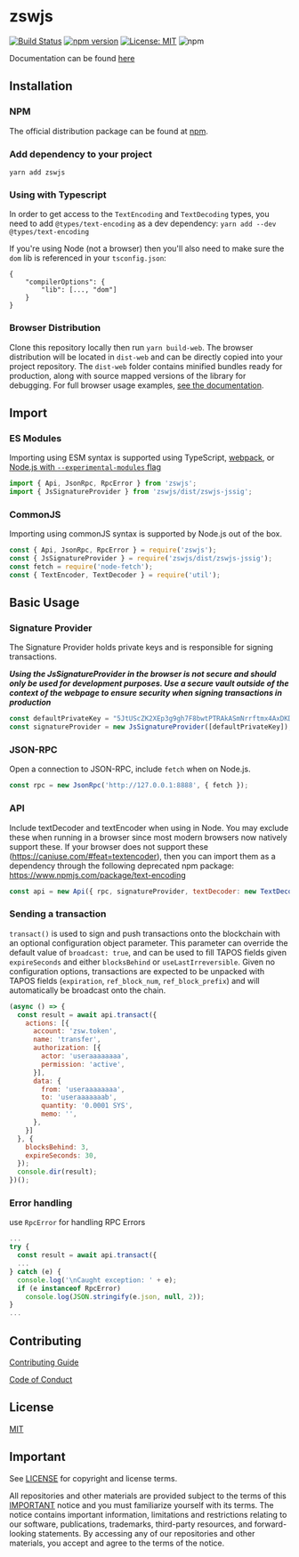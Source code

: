# zswjs
[![Build Status](https://github.com/zswchain/zswjs/workflows/CI/badge.svg?branch=master)](https://github.com/zhongshuwen/zswjs/actions)  [![npm version](https://badge.fury.io/js/zswjs.svg)](https://badge.fury.io/js/zswjs)  [![License: MIT](https://img.shields.io/badge/License-MIT-yellow.svg)](https://opensource.org/licenses/MIT)  ![npm](https://img.shields.io/npm/dw/zswjs.svg)


Documentation can be found [here](https://zswchain.github.io/zswjs)

## Installation

### NPM

The official distribution package can be found at [npm](https://www.npmjs.com/package/zswjs).

### Add dependency to your project

`yarn add zswjs`

### Using with Typescript

In order to get access to the `TextEncoding` and `TextDecoding` types, you need to add `@types/text-encoding` as a dev dependency:
`yarn add --dev @types/text-encoding`

If you're using Node (not a browser) then you'll also need to make sure the `dom` lib is referenced in your `tsconfig.json`:

```
{
	"compilerOptions": {
		"lib": [..., "dom"]
	}
}
```

### Browser Distribution

Clone this repository locally then run `yarn build-web`.  The browser distribution will be located in `dist-web` and can be directly copied into your project repository. The `dist-web` folder contains minified bundles ready for production, along with source mapped versions of the library for debugging.  For full browser usage examples, [see the documentation](https://zswchain.github.io/zswjs/guides/1.-Browsers.html).

## Import

### ES Modules

Importing using ESM syntax is supported using TypeScript, [webpack](https://webpack.js.org/api/module-methods), or  [Node.js with `--experimental-modules` flag](https://nodejs.org/api/esm.html)
```js
import { Api, JsonRpc, RpcError } from 'zswjs';
import { JsSignatureProvider } from 'zswjs/dist/zswjs-jssig';           // development only
```

### CommonJS

Importing using commonJS syntax is supported by Node.js out of the box.
```js
const { Api, JsonRpc, RpcError } = require('zswjs');
const { JsSignatureProvider } = require('zswjs/dist/zswjs-jssig');      // development only
const fetch = require('node-fetch');                                    // node only; not needed in browsers
const { TextEncoder, TextDecoder } = require('util');                   // node only; native TextEncoder/Decoder
```

## Basic Usage

### Signature Provider

The Signature Provider holds private keys and is responsible for signing transactions.

***Using the JsSignatureProvider in the browser is not secure and should only be used for development purposes. Use a secure vault outside of the context of the webpage to ensure security when signing transactions in production***

```js
const defaultPrivateKey = "5JtUScZK2XEp3g9gh7F8bwtPTRAkASmNrrftmx4AxDKD5K4zDnr"; // bob
const signatureProvider = new JsSignatureProvider([defaultPrivateKey]);
```

### JSON-RPC

Open a connection to JSON-RPC, include `fetch` when on Node.js.
```js
const rpc = new JsonRpc('http://127.0.0.1:8888', { fetch });
```

### API

Include textDecoder and textEncoder when using in Node. You may exclude these when running in a browser since most modern browsers now natively support these. If your browser does not support these (https://caniuse.com/#feat=textencoder), then you can import them as a dependency through the following deprecated npm package: https://www.npmjs.com/package/text-encoding
```js
const api = new Api({ rpc, signatureProvider, textDecoder: new TextDecoder(), textEncoder: new TextEncoder() });
```

### Sending a transaction

`transact()` is used to sign and push transactions onto the blockchain with an optional configuration object parameter.  This parameter can override the default value of `broadcast: true`, and can be used to fill TAPOS fields given `expireSeconds` and either `blocksBehind` or `useLastIrreversible`.  Given no configuration options, transactions are expected to be unpacked with TAPOS fields (`expiration`, `ref_block_num`, `ref_block_prefix`) and will automatically be broadcast onto the chain.

```js
(async () => {
  const result = await api.transact({
    actions: [{
      account: 'zsw.token',
      name: 'transfer',
      authorization: [{
        actor: 'useraaaaaaaa',
        permission: 'active',
      }],
      data: {
        from: 'useraaaaaaaa',
        to: 'useraaaaaaab',
        quantity: '0.0001 SYS',
        memo: '',
      },
    }]
  }, {
    blocksBehind: 3,
    expireSeconds: 30,
  });
  console.dir(result);
})();
```

### Error handling

use `RpcError` for handling RPC Errors
```js
...
try {
  const result = await api.transact({
  ...
} catch (e) {
  console.log('\nCaught exception: ' + e);
  if (e instanceof RpcError)
    console.log(JSON.stringify(e.json, null, 2));
}
...
```

## Contributing

[Contributing Guide](./CONTRIBUTING.md)

[Code of Conduct](./CONTRIBUTING.md#conduct)

## License

[MIT](./LICENSE)

## Important

See [LICENSE](./LICENSE) for copyright and license terms.

All repositories and other materials are provided subject to the terms of this [IMPORTANT](./IMPORTANT.md) notice and you must familiarize yourself with its terms.  The notice contains important information, limitations and restrictions relating to our software, publications, trademarks, third-party resources, and forward-looking statements.  By accessing any of our repositories and other materials, you accept and agree to the terms of the notice.
